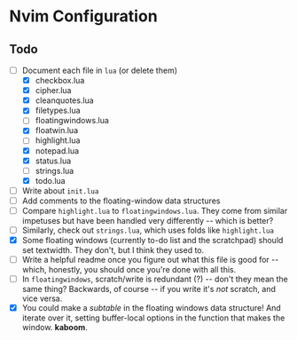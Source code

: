 # Nvim Configuration

## Todo

- [ ] Document each file in `lua` (or delete them)
    - [x] checkbox.lua
    - [x] cipher.lua
    - [x] cleanquotes.lua
    - [x] filetypes.lua
    - [ ] floatingwindows.lua
    - [x] floatwin.lua
    - [ ] highlight.lua
    - [x] notepad.lua
    - [x] status.lua
    - [ ] strings.lua
    - [x] todo.lua
- [ ] Write about `init.lua`
- [ ] Add comments to the floating-window data structures
- [ ] Compare `highlight.lua` to `floatingwindows.lua`. They come
  from similar impetuses but have been handled very differently
  -- which is better?
- [ ] Similarly, check out `strings.lua`, which uses folds like
  `highlight.lua`
- [x] Some floating windows (currently to-do list and the
  scratchpad) should set textwidth. They don't, but I think they
  used to.
- [ ] Write a helpful readme once you figure out what this file
  is good for -- which, honestly, you should once you're done
  with all this.
- [ ] In `floatingwindows`, scratch/write is redundant (?) --
  don't they mean the same thing? Backwards, of course -- if you
  write it's *not* scratch, and vice versa.
- [x] You could make a *subtable* in the floating windows data
  structure! And iterate over it, setting buffer-local options in
  the function that makes the window. **kaboom**.
